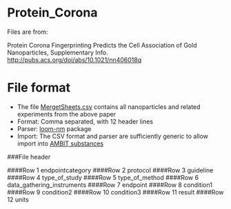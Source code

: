 Protein_Corona
==============
Files are from:

Protein Corona Fingerprinting Predicts the Cell Association of Gold Nanoparticles, Supplementary Info. 
http://pubs.acs.org/doi/abs/10.1021/nn406018q


File format 
==============

* The file [MergetSheets.csv](https://github.com/ideaconsult/Protein_Corona/blob/master/MergedSheets.csv) contains all nanoparticles and related experiments from the above paper
* Format: Comma separated, with 12 header lines
* Parser: [loom-nm](https://github.com/vedina/loom/tree/master/loom-nm) package
* Import: The CSV format and parser are sufficiently generic to allow import into [AMBIT substances](http://apps.ideaconsult.net:8080/enanomapper/ui/uploadsubstance)

###File header

####Row	1 
	endpointcategory
####Row	2 
	protocol
####Row	3 
	guideline
####Row	4 
	type_of_study
####Row	5 
	type_of_method
####Row	6 
	data_gathering_instruments
####Row	7 
	endpoint
####Row	8 
	condition1
####Row	9 
	condition2
####Row	10 
	condition3
####Row	11 
	result
####Row	12 
	units

